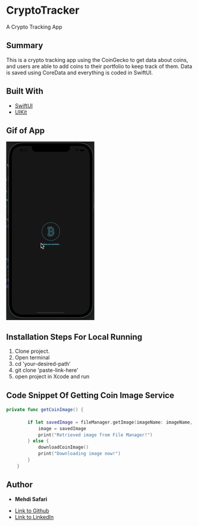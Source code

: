 # CryptoTracker
A Crypto Tracking App

## Summary
This is a crypto tracking app using the CoinGecko to get data about coins, and users are able to add coins to their portfolio to keep track of them. Data is saved using CoreData and everything is coded in SwiftUI.

## Built With
* [SwiftUI](https://developer.apple.com/tutorials/swiftui)
* [UIKit](https://developer.apple.com/documentation/uikit)

## Gif of App
![Gif](./CryptoTracker/Assets.xcassets/gif.dataset/gif.gif)

## Installation Steps For Local Running
1. Clone project.
2. Open terminal
3. cd 'your-desired-path'
4. git clone 'paste-link-here'
5. open project in Xcode and run

## Code Snippet Of Getting Coin Image Service
```swift
private func getCoinImage() {
        
        if let savedImage = fileManager.getImage(imageName: imageName, folderName: folderName) {
            image = savedImage
            print("Retrieved image from File Manager!")
        } else {
            downloadCoinImage()
            print("Downloading image now!")
        }
    }
```


## Author

* **Mehdi Safari**

- [Link to Github](https://github.com/mehdisafari77)
- [Link to LinkedIn](https://www.linkedin.com/in/mehdi-safari-992799142/)
